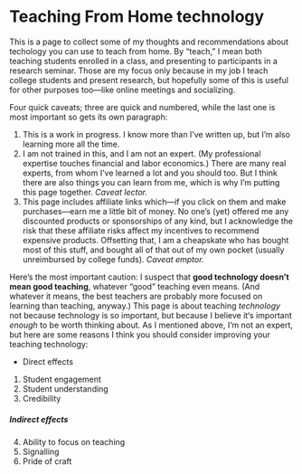 # Teaching From Home technology

This is a page to collect some of my thoughts and recommendations about techology you can use to teach from home. By “teach,” I mean both teaching students enrolled in a class, and presenting to participants in a research seminar. Those are my focus only because in my job I teach college students and present research, but hopefully some of this is useful for other purposes too—like online meetings and socializing.

Four quick caveats; three are quick and numbered, while the last one is most important so gets its own paragraph:
1. This is a work in progress. I know more than I’ve written up, but I’m also learning more all the time.
2. I am not trained in this, and I am not an expert. (My professional expertise touches financial and labor economics.) There are many real experts, from whom I’ve learned a lot and you should too. But I think there are also things you can learn from me, which is why I’m putting this page together. *Caveat lector.*
3. This page includes affiliate links which—if you click on them and make purchases—earn me a little bit of money. No one’s (yet) offered me any discounted products or sponsorships of any kind, but I acknowledge the risk that these affiliate risks affect my incentives to recommend expensive products. Offsetting that, I am a cheapskate who has bought most of this stuff, and bought all of that out of my own pocket (usually unreimbursed by college funds). *Caveat emptor.*

Here’s the most important caution: I suspect that **good technology doesn’t mean good teaching**, whatever “good” teaching even means. (And whatever it means, the best teachers are probably more focused on learning than teaching, anyway.) This page is about teaching *technology* not because technology is so important, but because I believe it‘s important *enough* to be worth thinking about. As I mentioned above, I‘m not an expert, but here are some reasons I think you should consider improving your teaching technology:
* Direct effects
1. Student engagement
2. Student understanding
3. Credibility

##### Indirect effects
4. Ability to focus on teaching
5. Signalling
6. Pride of craft
